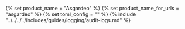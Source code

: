 {% set product_name = "Asgardeo" %}
{% set product_name_for_urls = "asgardeo" %}
{% set toml_config = "" %}
{% include "../../../../includes/guides/logging/audit-logs.md" %}